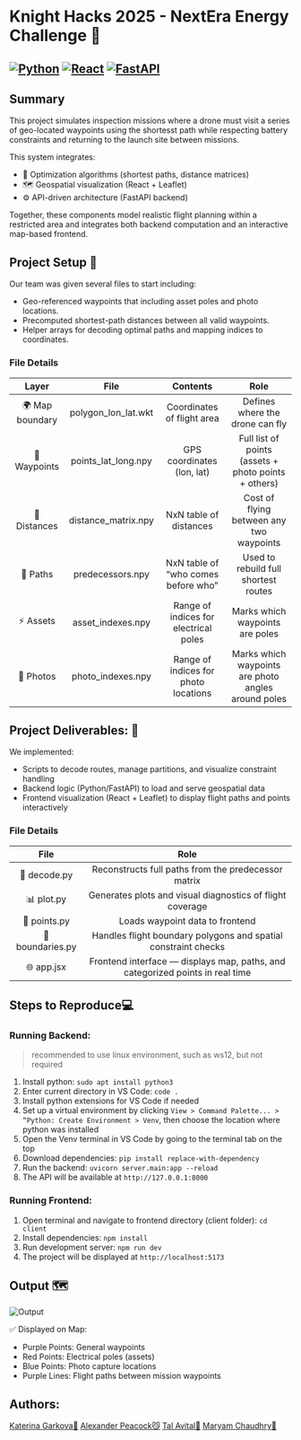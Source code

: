 # Knight Hacks 2025 - NextEra Energy Challenge 🍃

[![Python](https://img.shields.io/badge/Python-3.10+-blue?logo=python)](https://www.python.org/)
[![React](https://img.shields.io/badge/Frontend-React-61dafb?logo=react&logoColor=white)](https://react.dev/)
[![FastAPI](https://img.shields.io/badge/Backend-FastAPI-009688?logo=fastapi&logoColor=white)](https://fastapi.tiangolo.com/)
---
## Summary
This project simulates inspection missions where a drone must visit a series of geo-located waypoints using the shortesst path while respecting battery constraints and returning to the launch site between missions.

This system integrates:
- 🧮 Optimization algorithms (shortest paths, distance matrices)
- 🗺️ Geospatial visualization (React + Leaflet)
- ⚙️ API-driven architecture (FastAPI backend)

Together, these components model realistic flight planning within a restricted area and integrates both backend computation and an interactive map-based frontend.

## Project Setup 🧠
Our team was given several files to start including:
- Geo-referenced waypoints that including asset poles and photo locations.
- Precomputed shortest-path distances between all valid waypoints.
- Helper arrays for decoding optimal paths and mapping indices to coordinates.

### File Details
Layer | File | Contents | Role
| :------------: | :------: | :---------: | :------: |
🌍 Map boundary | polygon_lon_lat.wkt | Coordinates of flight area | Defines where the drone can fly
📍 Waypoints | points_lat_long.npy | GPS coordinates (lon, lat) | Full list of points (assets + photo points + others)
📡 Distances | distance_matrix.npy | NxN table of distances | Cost of flying between any two waypoints
🧩 Paths | predecessors.npy | NxN table of “who comes before who” | Used to rebuild full shortest routes
⚡ Assets | asset_indexes.npy | Range of indices for electrical poles | Marks which waypoints are poles
📸 Photos | photo_indexes.npy | Range of indices for photo locations | Marks which waypoints are photo angles around poles

## Project Deliverables: 📝
We implemented:
- Scripts to decode routes, manage partitions, and visualize constraint handling
- Backend logic (Python/FastAPI) to load and serve geospatial data
- Frontend visualization (React + Leaflet) to display flight paths and points interactively

### File Details
File | Role
| :---------: | :-------------: |
🔐 decode.py | Reconstructs full paths from the predecessor matrix
📊 plot.py | Generates plots and visual diagnostics of flight coverage
📌 points.py | Loads waypoint data to frontend
🚧 boundaries.py | Handles flight boundary polygons and spatial constraint checks
🌐 app.jsx | Frontend interface — displays map, paths, and categorized points in real time

## Steps to Reproduce💻

### Running Backend:
 > recommended to use linux environment, such as ws12, but not required
1. Install python: ```sudo apt install python3```
2. Enter current directory in VS Code: ```code .```
3. Install python extensions for VS Code if needed
4. Set up a virtual environment by clicking ```View > Command Palette... > “Python: Create Environment > Venv```, then choose the location where python was installed
5. Open the Venv terminal in VS Code by going to the terminal tab on the top 
6. Download dependencies: ```pip install replace-with-dependency```
7. Run the backend: ```uvicorn server.main:app --reload```
8. The API will be available at ```http://127.0.0.1:8000```

### Running Frontend:
1. Open terminal and navigate to frontend directory (client folder): ```cd client```
2. Install dependencies: ```npm install```
3. Run development server: ```npm run dev```
4. The project will be displayed at ```http://localhost:5173```

## Output 🗺️
![Output](image.png)

✅ Displayed on Map:
- Purple Points: General waypoints
- Red Points: Electrical poles (assets)
- Blue Points: Photo capture locations
- Purple Lines: Flight paths between mission waypoints

## Authors:
[Katerina Garkova🐝](https://www.linkedin.com/in/katerina-garkova/)  [Alexander Peacock😼](https://www.linkedin.com/in/alexander-peacock/)  [Tal Avital🤠](https://www.linkedin.com/in/tal-avital-profile/)  [Maryam Chaudhry🫧](https://www.linkedin.com/in/chaudhrymaryam/)
